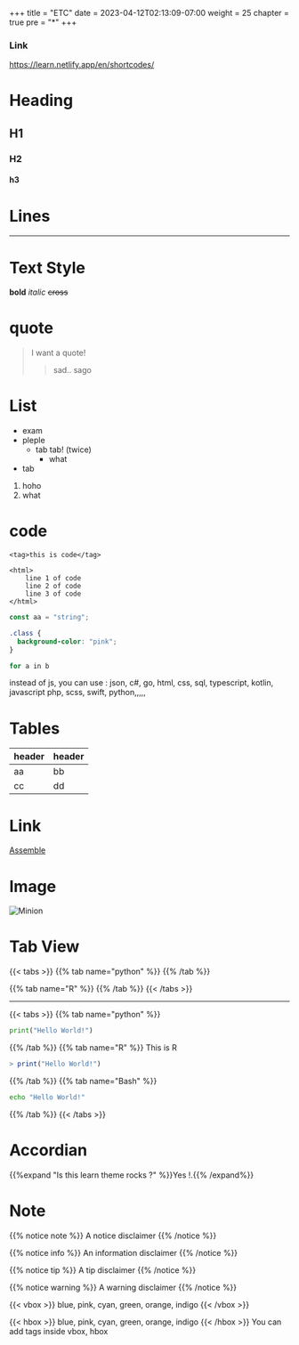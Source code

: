 +++
title = "ETC"
date = 2023-04-12T02:13:09-07:00
weight = 25
chapter = true
pre = "*"
+++

### Link

https://learn.netlify.app/en/shortcodes/

# Heading

## H1

### H2

#### h3

# Lines

---

# Text Style

**bold** _italic_ ~~cross~~

# quote

> I want a quote!
>
> > sad..
> > sago

# List

- exam
- pleple
  - tab tab! (twice)
    - what
- tab

1. hoho
2. what

# code

`<tag>this is code</tag>`

```
<html>
    line 1 of code
    line 2 of code
    line 3 of code
</html>
```

```js
const aa = "string";
```

```css
.class {
  background-color: "pink";
}
```

```php
for a in b
```

instead of js, you can use
: json, c#, go, html, css, sql, typescript, kotlin, javascript
php, scss, swift, python,,,,,

# Tables

| header | header |
| ------ | ------ |
| aa     | bb     |
| cc     | dd     |

# Link

[Assemble](http://assemble.io)

# Image

![Minion](https://octodex.github.com/images/minion.png)

# Tab View

{{< tabs >}}
{{% tab name="python" %}}
{{% /tab %}}

{{% tab name="R" %}}
{{% /tab %}}
{{< /tabs >}}

---

{{< tabs >}}
{{% tab name="python" %}}

```python
print("Hello World!")
```

{{% /tab %}}
{{% tab name="R" %}}
This is R

```R
> print("Hello World!")
```

{{% /tab %}}
{{% tab name="Bash" %}}

```Bash
echo "Hello World!"
```

{{% /tab %}}
{{< /tabs >}}

# Accordian

{{%expand "Is this learn theme rocks ?" %}}Yes !.{{% /expand%}}

# Note

{{% notice note %}}
A notice disclaimer
{{% /notice %}}

{{% notice info %}}
An information disclaimer
{{% /notice %}}

{{% notice tip %}}
A tip disclaimer
{{% /notice %}}

{{% notice warning %}}
A warning disclaimer
{{% /notice %}}

{{< vbox >}}
blue, pink, cyan, green, orange, indigo
{{< /vbox >}}

{{< hbox >}}
blue, pink, cyan, green, orange, indigo
{{< /hbox >}}
You can add tags inside vbox, hbox

